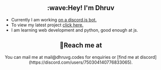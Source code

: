 <h2 align=center>:wave:Hey! I'm Dhruv </h2>

- Currently I am working [on a discord.js bot.](https://melody-bot.tech)
- To view my latest project [click here.](https://github.com/melody-bot/Melody)
- I am learning web development and python, good enough at js.

<h2 align=center>💬Reach me at</h2>

<p align=center>You can mail me at mail@dhruvg.codes for enquiries or [find me at discord](https://discord.com/users/750304140776833065).</p>
